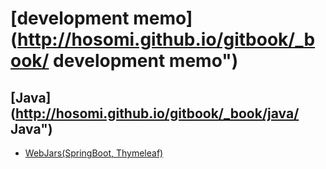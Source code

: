 <!-- http://hosomi.github.io 
=============-->


# [development memo](http://hosomi.github.io/gitbook/_book/ development memo")

## [Java](http://hosomi.github.io/gitbook/_book/java/ Java")

* [WebJars(SpringBoot, Thymeleaf)](http://hosomi.github.io/gitbook/_book/java/webjars.html "WebJars(SpringBoot, Thymeleaf)")



